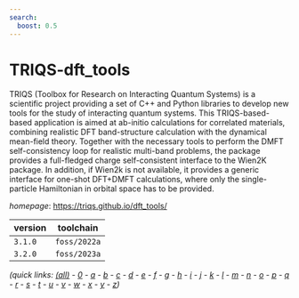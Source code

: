 ```yaml
---
search:
  boost: 0.5
---
```

# TRIQS-dft_tools

TRIQS (Toolbox for Research on Interacting Quantum Systems) is a  scientific project providing a set of C++ and Python libraries to  develop new tools for the study of interacting quantum systems.   This TRIQS-based-based application is aimed at ab-initio calculations  for correlated materials, combining realistic DFT band-structure calculation  with the dynamical mean-field theory. Together with the necessary tools to  perform the DMFT self-consistency loop for realistic multi-band problems,  the package provides a full-fledged charge self-consistent interface to the  Wien2K package. In addition, if Wien2k is not available, it provides a generic  interface for one-shot DFT+DMFT calculations, where only the single-particle  Hamiltonian in orbital space has to be provided.

*homepage*: <https://triqs.github.io/dft_tools/>

version | toolchain
--------|----------
``3.1.0`` | ``foss/2022a``
``3.2.0`` | ``foss/2023a``


*(quick links: [(all)](../index.md) - [0](../0/index.md) - [a](../a/index.md) - [b](../b/index.md) - [c](../c/index.md) - [d](../d/index.md) - [e](../e/index.md) - [f](../f/index.md) - [g](../g/index.md) - [h](../h/index.md) - [i](../i/index.md) - [j](../j/index.md) - [k](../k/index.md) - [l](../l/index.md) - [m](../m/index.md) - [n](../n/index.md) - [o](../o/index.md) - [p](../p/index.md) - [q](../q/index.md) - [r](../r/index.md) - [s](../s/index.md) - [t](../t/index.md) - [u](../u/index.md) - [v](../v/index.md) - [w](../w/index.md) - [x](../x/index.md) - [y](../y/index.md) - [z](../z/index.md))*

